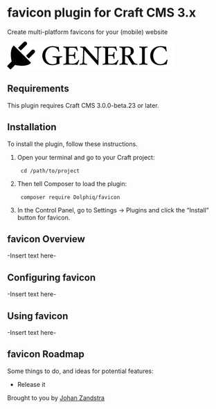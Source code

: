# favicon plugin for Craft CMS 3.x

Create multi-platform favicons for your (mobile) website

![Screenshot](resources/img/plugin-logo.png)

## Requirements

This plugin requires Craft CMS 3.0.0-beta.23 or later.

## Installation

To install the plugin, follow these instructions.

1. Open your terminal and go to your Craft project:

        cd /path/to/project

2. Then tell Composer to load the plugin:

        composer require Dolphiq/favicon

3. In the Control Panel, go to Settings → Plugins and click the “Install” button for favicon.

## favicon Overview

-Insert text here-

## Configuring favicon

-Insert text here-

## Using favicon

-Insert text here-

## favicon Roadmap

Some things to do, and ideas for potential features:

* Release it

Brought to you by [Johan Zandstra](https://dolphiq.nl)
